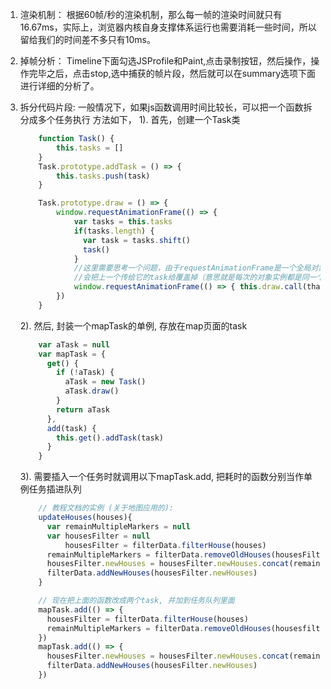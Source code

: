 
1. 渲染机制：
	根据60帧/秒的渲染机制，那么每一帧的渲染时间就只有16.67ms，实际上，浏览器内核自身支撑体系运行也需要消耗一些时间，所以留给我们的时间差不多只有10ms。

2. 掉帧分析：
	Timeline下面勾选JSProfile和Paint,点击录制按钮，然后操作，操作完毕之后，点击stop,选中捕获的帧片段，然后就可以在summary选项下面进行详细的分析了。

4. 拆分代码片段:
	一般情况下，如果js函数调用时间比较长，可以把一个函数拆分成多个任务执行
	方法如下，
	1). 首先，创建一个Task类
	``` js
		function Task() {
			this.tasks = []
		}
		Task.prototype.addTask = () => {
			this.tasks.push(task)
		}

		Task.prototype.draw = () => {
			window.requestAnimationFrame(() => {
				var tasks = this.tasks
				if(tasks.length) {
				  var task = tasks.shift()
				  task()
				}
				//这里需要思考一个问题，由于requestAnimationFrame是一个全局对象，每次new一个Task，进行draw的时候，
				//会把上一个传给它的task给覆盖掉（意思就是每次的对象实例都是同一个对象名）
				window.requestAnimationFrame(() => { this.draw.call(that) })
			})
		}
	```
	2). 然后, 封装一个mapTask的单例, 存放在map页面的task
	```js
		var aTask = null
		var mapTask = {
		  get() {
		    if (!aTask) {
		      aTask = new Task()
		      aTask.draw()
		    }
		    return aTask
		  },
		  add(task) {
		    this.get().addTask(task)
		  }
		}
	```
	3). 需要插入一个任务时就调用以下mapTask.add, 把耗时的函数分别当作单例任务插进队列
	``` js
	    // 教程文档的实例 (关于地图应用的): 
		updateHouses(houses){
		  var remainMultipleMarkers = null
		  var housesFilter = null
		      housesFilter = filterData.filterHouse(houses)
		  remainMultipleMarkers = filterData.removeOldHouses(housesFilter.remainsHouses)
		  housesFilter.newHouses = housesFilter.newHouses.concat(remainMultipleMarkers)
		  filterData.addNewHouses(housesFilter.newHouses)
		}

	    // 现在把上面的函数改成两个task, 并加到任务队列里面
		mapTask.add(() => {
		  housesFilter = filterData.filterHouse(houses)
		  remainMultipleMarkers = filterData.removeOldHouses(housesfilter.remainsHouses)
		})
		mapTask.add(() => {
		  housesFilter.newHouses = housesFilter.newHouses.concat(remainMultipleMarkers)
		  filterData.addNewHouses(housesFilter.newHouses)
		})
	```
	

